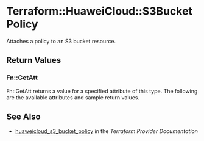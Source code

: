 # Terraform::HuaweiCloud::S3BucketPolicy

Attaches a policy to an S3 bucket resource.

## Return Values

### Fn::GetAtt

Fn::GetAtt returns a value for a specified attribute of this type. The following are the available attributes and sample return values.

## See Also

* [huaweicloud_s3_bucket_policy](https://www.terraform.io/docs/providers/huaweicloud/r/s3_bucket_policy.html) in the _Terraform Provider Documentation_